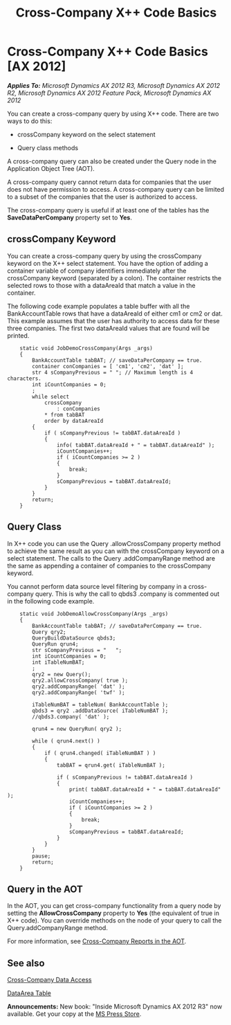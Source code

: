﻿---
title: Cross-Company X++ Code Basics
TOCTitle: Cross-Company X++ Code Basics
ms:assetid: 0312d6e1-e409-434f-8ee6-c2081f8d4002
ms:mtpsurl: https://msdn.microsoft.com/en-us/library/Cc518738(v=AX.60)
ms:contentKeyID: 35240189
ms.date: 05/18/2015
mtps_version: v=AX.60
---

# Cross-Company X++ Code Basics [AX 2012]


_**Applies To:** Microsoft Dynamics AX 2012 R3, Microsoft Dynamics AX 2012 R2, Microsoft Dynamics AX 2012 Feature Pack, Microsoft Dynamics AX 2012_

You can create a cross-company query by using X++ code. There are two ways to do this:

  - crossCompany keyword on the select statement

  - Query class methods

A cross-company query can also be created under the Query node in the Application Object Tree (AOT).

A cross-company query cannot return data for companies that the user does not have permission to access. A cross-company query can be limited to a subset of the companies that the user is authorized to access.

The cross-company query is useful if at least one of the tables has the **SaveDataPerCompany** property set to **Yes**.

## crossCompany Keyword

You can create a cross-company query by using the crossCompany keyword on the X++ select statement. You have the option of adding a container variable of company identifiers immediately after the crossCompany keyword (separated by a colon). The container restricts the selected rows to those with a dataAreaId that match a value in the container.

The following code example populates a table buffer with all the BankAccountTable rows that have a dataAreaId of either cm1 or cm2 or dat. This example assumes that the user has authority to access data for these three companies. The first two dataAreaId values that are found will be printed.
```X++  
    static void JobDemoCrossCompany(Args _args)
    {
        BankAccountTable tabBAT; // saveDataPerCompany == true.
        container conCompanies = [ 'cm1', 'cm2', 'dat' ];
        str 4 sCompanyPrevious = " "; // Maximum length is 4 characters.
        int iCountCompanies = 0;
        ;
        while select
            crossCompany
                : conCompanies
            * from tabBAT
            order by dataAreaId
        {
            if ( sCompanyPrevious != tabBAT.dataAreaId )
            {
                info( tabBAT.dataAreaId + " = tabBAT.dataAreaId" );
                iCountCompanies++;
                if ( iCountCompanies >= 2 )
                {
                    break;
                }
                sCompanyPrevious = tabBAT.dataAreaId;
            }
        }
        return;
    }
```
## Query Class

In X++ code you can use the Query .allowCrossCompany property method to achieve the same result as you can with the crossCompany keyword on a select statement. The calls to the Query .addCompanyRange method are the same as appending a container of companies to the crossCompany keyword.

You cannot perform data source level filtering by company in a cross-company query. This is why the call to qbds3 .company is commented out in the following code example.
```X++  
    static void JobDemoAllowCrossCompany(Args _args)
    {
        BankAccountTable tabBAT; // saveDataPerCompany == true.
        Query qry2;
        QueryBuildDataSource qbds3;
        QueryRun qrun4;
        str sCompanyPrevious = "   ";
        int iCountCompanies = 0;
        int iTableNumBAT;
        ;
        qry2 = new Query();
        qry2.allowCrossCompany( true );
        qry2.addCompanyRange( 'dat' );
        qry2.addCompanyRange( 'twf' );
        
        iTableNumBAT = tableNum( BankAccountTable );
        qbds3 = qry2 .addDataSource( iTableNumBAT );
        //qbds3.company( 'dat' );
        
        qrun4 = new QueryRun( qry2 );
        
        while ( qrun4.next() )
        {
            if ( qrun4.changed( iTableNumBAT ) )
            {
                tabBAT = qrun4.get( iTableNumBAT );
        
                if ( sCompanyPrevious != tabBAT.dataAreaId )
                {
                    print( tabBAT.dataAreaId + " = tabBAT.dataAreaId" );
                    iCountCompanies++;
                    if ( iCountCompanies >= 2 )
                    {
                        break;
                    }
                    sCompanyPrevious = tabBAT.dataAreaId;
                }
            }
        }
        pause;
        return;
    }
```
## Query in the AOT

In the AOT, you can get cross-company functionality from a query node by setting the **AllowCrossCompany** property to **Yes** (the equivalent of true in X++ code). You can override methods on the node of your query to call the Query.addCompanyRange method.

For more information, see [Cross-Company Reports in the AOT](cross-company-reports-in-the-aot.md).

## See also

[Cross-Company Data Access](cross-company-data-access.md)

[DataArea Table](https://msdn.microsoft.com/en-us/library/gg887932\(v=ax.60\))

  
**Announcements:** New book: "Inside Microsoft Dynamics AX 2012 R3" now available. Get your copy at the [MS Press Store](https://www.microsoftpressstore.com/store/inside-microsoft-dynamics-ax-2012-r3-9780735685109).

